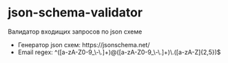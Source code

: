# json-schema-validator
<p>Валидатор входищих запросов по json схеме</p>
<ul>
    <li>Генератор json схем: https://jsonschema.net/</li>
    <li>Email regex: ^([a-zA-Z0-9_\-\.]+)@([a-zA-Z0-9_\-\.]+)\.([a-zA-Z]{2,5})$</li>
</ul>